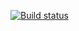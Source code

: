 [![Build status](https://ci.appveyor.com/api/projects/status/csjlgs9nww7eiknc?svg=true)](https://ci.appveyor.com/project/LuNTIK969/cucumber)
